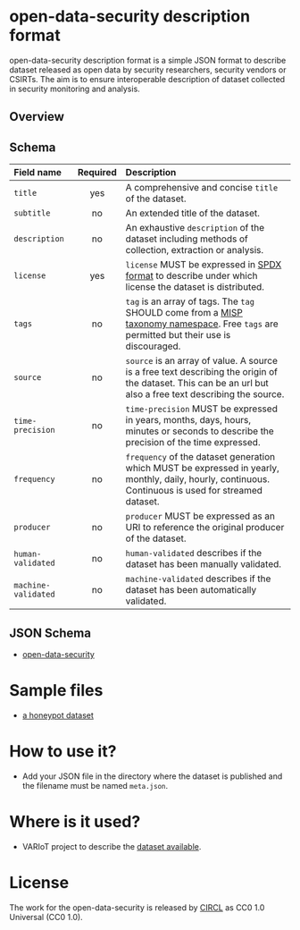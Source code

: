 # open-data-security description format

open-data-security description format is a simple JSON format to describe dataset released
as open data by security researchers, security vendors or CSIRTs. The aim is to ensure interoperable description of dataset collected in security monitoring and analysis.

## Overview

## Schema

|Field name|Required|Description |
|:----|:--:|:------|
|`title`|yes|A comprehensive and concise `title` of the dataset.|
|`subtitle`|no|An extended title of the dataset.|
|`description`|no|An exhaustive `description` of the dataset including methods of collection, extraction or analysis.|
|`license`|yes|`license` MUST be expressed in [SPDX format](https://spdx.github.io/spdx-spec/SPDX-license-list/) to describe under which license the dataset is distributed.|
|`tags`|no|`tag` is an array of tags. The `tag` SHOULD come from a [MISP taxonomy namespace](https://www.misp-project.org/taxonomies.html). Free `tags` are permitted but their use is discouraged.|
|`source`|no|`source` is an array of value. A source is a free text describing the origin of the dataset. This can be an url but also a free text describing the source.|
|`time-precision`|no|`time-precision` MUST be expressed in years, months, days, hours, minutes or seconds to describe the precision of the time expressed.|
|`frequency`|no|`frequency` of the dataset generation which MUST be expressed in yearly, monthly, daily, hourly, continuous. Continuous is used for streamed dataset.|
|`producer`|no|`producer` MUST be expressed as an URI to reference the original producer of the dataset.|
|`human-validated`|no|`human-validated` describes if the dataset has been manually validated.|
|`machine-validated`|no|`machine-validated` describes if the dataset has been automatically validated.|

## JSON Schema

* [open-data-security](schema.json)

# Sample files

* [a honeypot dataset](sample/sample.json)

# How to use it?

- Add your JSON file in the directory where the dataset is published and the filename must be named `meta.json`.

# Where is it used?

- VARIoT project to describe the [dataset available](https://cra.circl.lu/opendata/variot/iot-exposed-infected-device-stats/meta/).

# License

The work for the open-data-security is released by [CIRCL](https://www.circl.lu/) as CC0 1.0 Universal (CC0 1.0).

